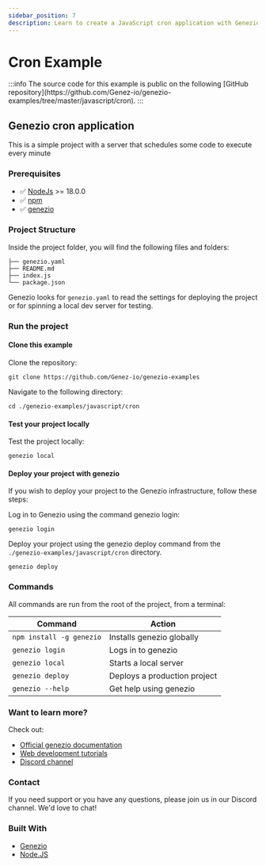 ```yaml
---
sidebar_position: 7
description: Learn to create a JavaScript cron application with Genezio. Schedule code execution every minute with our step-by-step guide
---
```


# Cron Example

<head>
  <title>Cron Example with JavaScript | Genezio Documentation</title>
</head>
:::info
The source code for this example is public on the following [GitHub repository](https://github.com/Genez-io/genezio-examples/tree/master/javascript/cron).
:::

## Genezio cron application

This is a simple project with a server that schedules some code to execute every minute

### Prerequisites

- ✅ [NodeJs](https://nodejs.org) >= 18.0.0
- ✅ [npm](https://www.npmjs.com/)
- ✅ [genezio](https://genezio.com/)

### Project Structure

Inside the project folder, you will find the following files and folders:

```
├── genezio.yaml
├── README.md
├── index.js
└── package.json
```

Genezio looks for `genezio.yaml` to read the settings for deploying the project or for spinning a local dev server for testing.

### Run the project

#### Clone this example

Clone the repository:

```
git clone https://github.com/Genez-io/genezio-examples
```

Navigate to the following directory:

```
cd ./genezio-examples/javascript/cron
```

#### Test your project locally

Test the project locally:

```
genezio local
```

#### Deploy your project with genezio

If you wish to deploy your project to the Genezio infrastructure, follow these steps:

Log in to Genezio using the command genezio login:

```
genezio login
```

Deploy your project using the genezio deploy command from the `./genezio-examples/javascript/cron` directory.

```
genezio deploy
```

### Commands

All commands are run from the root of the project, from a terminal:

| Command                  | Action                       |
| ------------------------ | ---------------------------- |
| `npm install -g genezio` | Installs genezio globally    |
| `genezio login`          | Logs in to genezio           |
| `genezio local`          | Starts a local server        |
| `genezio deploy`         | Deploys a production project |
| `genezio --help`         | Get help using genezio       |

### Want to learn more?

Check out:

- [Official genezio documentation](https://genezio.com/docs)
- [Web development tutorials](https://genezio.com/blog)
- [Discord channel](https://discord.gg/uc9H5YKjXv)

### Contact

If you need support or you have any questions, please join us in our Discord channel. We'd love to chat!

### Built With

- [Genezio](https://genezio.com/)
- [Node.JS](https://nodejs.org/en/)
